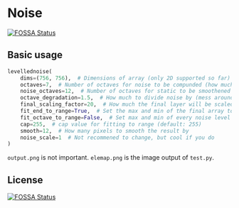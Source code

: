 # Noise
[![FOSSA Status](https://app.fossa.com/api/projects/git%2Bgithub.com%2FFoxNerdSaysMoo%2FNoise.svg?type=shield)](https://app.fossa.com/projects/git%2Bgithub.com%2FFoxNerdSaysMoo%2FNoise?ref=badge_shield)

## Basic usage
```python
levellednoise(
    dims=(756, 756),  # Dimensions of array (only 2D supported so far)
    octaves=7,  # Number of octaves for noise to be compunded (how much detail)
    noise_octaves=12,  # Number of octaves for static to be smoothened
    octave_degradation=1.5,  # How much to divide noise by (mess around with it to get a feel) (default: 1.2)
    final_scaling_factor=20,  # How much the final layer will be scaled up relative to first (default: 2)
    fit_end_to_range=True,  # Set the max and min of the final array to a range of 0-cap (default True)
    fit_octave_to_range=False,  # Set max and min of every noise level to a ranfe of 0-cap (default: True)
    cap=255,  # cap value for fitting to range (default: 255)
    smooth=12,  # How many pixels to smooth the result by
    noise_scale=1  # Not recommened to change, but cool if you do
)
```
`output.png` is not important.
`elemap.png` is the image output of `test.py`.


## License
[![FOSSA Status](https://app.fossa.com/api/projects/git%2Bgithub.com%2FFoxNerdSaysMoo%2FNoise.svg?type=large)](https://app.fossa.com/projects/git%2Bgithub.com%2FFoxNerdSaysMoo%2FNoise?ref=badge_large)